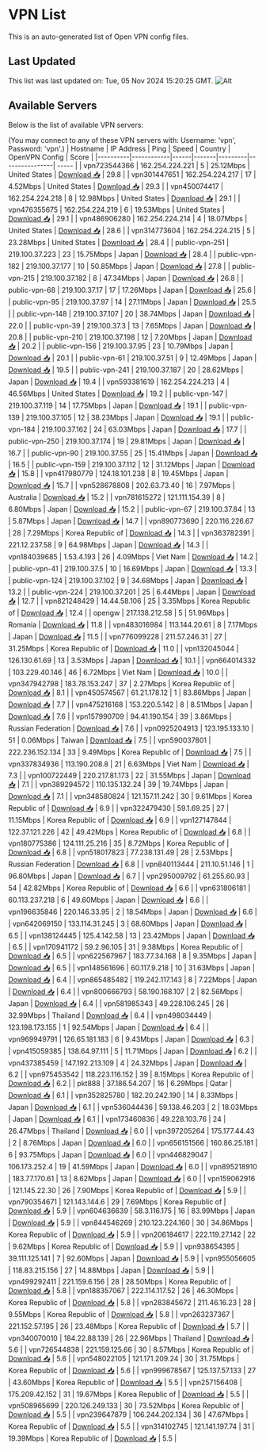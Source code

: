 # VPN List

This is an auto-generated list of Open VPN config files.

## Last Updated

This list was last updated on: Tue, 05 Nov 2024 15:20:25 GMT.
![Alt](https://repobeats.axiom.co/api/embed/186b98318ef1479477931607c1ad7d823f12451f.svg "Repobeats analytics image")

## Available Servers

Below is the list of available VPN servers:

(You may connect to any of these VPN servers with: Username: 'vpn', Password: 'vpn'.)
| Hostname | IP Address | Ping | Speed | Country | OpenVPN Config | Score |
|----------|------------|------|-------|---------|----------------| ----- |
| vpn723544366 | 162.254.224.221 | 5 | 25.12Mbps | United States | [Download 📥](./configs/server_0_US.ovpn) | 29.8 |
| vpn301447651 | 162.254.224.217 | 17 | 4.52Mbps | United States | [Download 📥](./configs/server_1_US.ovpn) | 29.3 |
| vpn450074417 | 162.254.224.218 | 8 | 12.98Mbps | United States | [Download 📥](./configs/server_2_US.ovpn) | 29.1 |
| vpn476355675 | 162.254.224.219 | 6 | 19.53Mbps | United States | [Download 📥](./configs/server_3_US.ovpn) | 29.1 |
| vpn486906280 | 162.254.224.214 | 4 | 18.07Mbps | United States | [Download 📥](./configs/server_4_US.ovpn) | 28.6 |
| vpn314773604 | 162.254.224.215 | 5 | 23.28Mbps | United States | [Download 📥](./configs/server_5_US.ovpn) | 28.4 |
| public-vpn-251 | 219.100.37.223 | 23 | 15.75Mbps | Japan | [Download 📥](./configs/server_6_JP.ovpn) | 28.4 |
| public-vpn-182 | 219.100.37.177 | 10 | 50.85Mbps | Japan | [Download 📥](./configs/server_7_JP.ovpn) | 27.8 |
| public-vpn-215 | 219.100.37.182 | 8 | 47.34Mbps | Japan | [Download 📥](./configs/server_8_JP.ovpn) | 26.8 |
| public-vpn-68 | 219.100.37.17 | 17 | 17.26Mbps | Japan | [Download 📥](./configs/server_9_JP.ovpn) | 25.6 |
| public-vpn-95 | 219.100.37.97 | 14 | 27.11Mbps | Japan | [Download 📥](./configs/server_10_JP.ovpn) | 25.5 |
| public-vpn-148 | 219.100.37.107 | 20 | 38.74Mbps | Japan | [Download 📥](./configs/server_11_JP.ovpn) | 22.0 |
| public-vpn-39 | 219.100.37.3 | 13 | 7.65Mbps | Japan | [Download 📥](./configs/server_12_JP.ovpn) | 20.8 |
| public-vpn-210 | 219.100.37.198 | 12 | 7.20Mbps | Japan | [Download 📥](./configs/server_13_JP.ovpn) | 20.2 |
| public-vpn-156 | 219.100.37.95 | 23 | 10.79Mbps | Japan | [Download 📥](./configs/server_14_JP.ovpn) | 20.1 |
| public-vpn-61 | 219.100.37.51 | 9 | 12.49Mbps | Japan | [Download 📥](./configs/server_15_JP.ovpn) | 19.5 |
| public-vpn-241 | 219.100.37.187 | 20 | 28.62Mbps | Japan | [Download 📥](./configs/server_16_JP.ovpn) | 19.4 |
| vpn593381619 | 162.254.224.213 | 4 | 46.56Mbps | United States | [Download 📥](./configs/server_17_US.ovpn) | 19.2 |
| public-vpn-147 | 219.100.37.119 | 14 | 17.75Mbps | Japan | [Download 📥](./configs/server_18_JP.ovpn) | 19.1 |
| public-vpn-139 | 219.100.37.105 | 12 | 38.23Mbps | Japan | [Download 📥](./configs/server_19_JP.ovpn) | 19.1 |
| public-vpn-184 | 219.100.37.162 | 24 | 63.03Mbps | Japan | [Download 📥](./configs/server_20_JP.ovpn) | 17.7 |
| public-vpn-250 | 219.100.37.174 | 19 | 29.81Mbps | Japan | [Download 📥](./configs/server_21_JP.ovpn) | 16.7 |
| public-vpn-90 | 219.100.37.55 | 25 | 15.41Mbps | Japan | [Download 📥](./configs/server_22_JP.ovpn) | 16.5 |
| public-vpn-159 | 219.100.37.112 | 12 | 31.12Mbps | Japan | [Download 📥](./configs/server_23_JP.ovpn) | 15.8 |
| vpn417980779 | 124.18.101.238 | 8 | 19.45Mbps | Japan | [Download 📥](./configs/server_24_JP.ovpn) | 15.7 |
| vpn528678808 | 202.63.73.40 | 16 | 7.97Mbps | Australia | [Download 📥](./configs/server_25_AU.ovpn) | 15.2 |
| vpn781615272 | 121.111.154.39 | 8 | 6.80Mbps | Japan | [Download 📥](./configs/server_26_JP.ovpn) | 15.2 |
| public-vpn-67 | 219.100.37.84 | 13 | 5.87Mbps | Japan | [Download 📥](./configs/server_27_JP.ovpn) | 14.7 |
| vpn890773690 | 220.116.226.67 | 28 | 7.29Mbps | Korea Republic of | [Download 📥](./configs/server_28_KR.ovpn) | 14.3 |
| vpn363782391 | 221.12.237.58 | 9 | 64.98Mbps | Japan | [Download 📥](./configs/server_29_JP.ovpn) | 14.3 |
| vpn184039685 | 1.53.4.193 | 26 | 4.09Mbps | Viet Nam | [Download 📥](./configs/server_30_VN.ovpn) | 14.2 |
| public-vpn-41 | 219.100.37.5 | 10 | 16.69Mbps | Japan | [Download 📥](./configs/server_31_JP.ovpn) | 13.3 |
| public-vpn-124 | 219.100.37.102 | 9 | 34.68Mbps | Japan | [Download 📥](./configs/server_32_JP.ovpn) | 13.2 |
| public-vpn-224 | 219.100.37.201 | 25 | 6.44Mbps | Japan | [Download 📥](./configs/server_33_JP.ovpn) | 12.7 |
| vpn821248429 | 14.44.58.106 | 25 | 3.35Mbps | Korea Republic of | [Download 📥](./configs/server_34_KR.ovpn) | 12.4 |
| opengw | 217.138.212.58 | 5 | 51.96Mbps | Romania | [Download 📥](./configs/server_35_RO.ovpn) | 11.8 |
| vpn483016984 | 113.144.20.61 | 8 | 7.17Mbps | Japan | [Download 📥](./configs/server_36_JP.ovpn) | 11.5 |
| vpn776099228 | 211.57.246.31 | 27 | 31.25Mbps | Korea Republic of | [Download 📥](./configs/server_37_KR.ovpn) | 11.0 |
| vpn132045044 | 126.130.61.69 | 13 | 3.53Mbps | Japan | [Download 📥](./configs/server_38_JP.ovpn) | 10.1 |
| vpn664014332 | 103.229.40.146 | 46 | 6.72Mbps | Viet Nam | [Download 📥](./configs/server_39_VN.ovpn) | 10.0 |
| vpn347942798 | 183.78.153.247 | 37 | 2.27Mbps | Korea Republic of | [Download 📥](./configs/server_40_KR.ovpn) | 8.1 |
| vpn450574567 | 61.21.178.12 | 1 | 83.86Mbps | Japan | [Download 📥](./configs/server_41_JP.ovpn) | 7.7 |
| vpn475216168 | 153.220.5.142 | 8 | 8.51Mbps | Japan | [Download 📥](./configs/server_42_JP.ovpn) | 7.6 |
| vpn157990709 | 94.41.190.154 | 39 | 3.86Mbps | Russian Federation | [Download 📥](./configs/server_43_RU.ovpn) | 7.6 |
| vpn0925204913 | 123.195.133.10 | 51 | 0.06Mbps | Taiwan | [Download 📥](./configs/server_44_TW.ovpn) | 7.5 |
| vpn590037801 | 222.236.152.134 | 33 | 9.49Mbps | Korea Republic of | [Download 📥](./configs/server_45_KR.ovpn) | 7.5 |
| vpn337834936 | 113.190.208.8 | 21 | 6.63Mbps | Viet Nam | [Download 📥](./configs/server_46_VN.ovpn) | 7.3 |
| vpn100722449 | 220.217.81.173 | 22 | 31.55Mbps | Japan | [Download 📥](./configs/server_47_JP.ovpn) | 7.1 |
| vpn389294572 | 110.135.132.24 | 39 | 19.74Mbps | Japan | [Download 📥](./configs/server_48_JP.ovpn) | 7.1 |
| vpn348580824 | 121.157.11.242 | 30 | 9.61Mbps | Korea Republic of | [Download 📥](./configs/server_49_KR.ovpn) | 6.9 |
| vpn322479430 | 59.1.69.25 | 27 | 11.15Mbps | Korea Republic of | [Download 📥](./configs/server_50_KR.ovpn) | 6.9 |
| vpn127147844 | 122.37.121.226 | 42 | 49.42Mbps | Korea Republic of | [Download 📥](./configs/server_51_KR.ovpn) | 6.8 |
| vpn180775386 | 124.111.25.216 | 35 | 8.72Mbps | Korea Republic of | [Download 📥](./configs/server_52_KR.ovpn) | 6.8 |
| vpn518017823 | 77.238.131.49 | 28 | 2.53Mbps | Russian Federation | [Download 📥](./configs/server_53_RU.ovpn) | 6.8 |
| vpn840113444 | 211.10.51.146 | 1 | 96.80Mbps | Japan | [Download 📥](./configs/server_54_JP.ovpn) | 6.7 |
| vpn295009792 | 61.255.60.93 | 54 | 42.82Mbps | Korea Republic of | [Download 📥](./configs/server_55_KR.ovpn) | 6.6 |
| vpn631806181 | 60.113.237.218 | 6 | 49.60Mbps | Japan | [Download 📥](./configs/server_56_JP.ovpn) | 6.6 |
| vpn196635846 | 220.146.33.95 | 2 | 18.54Mbps | Japan | [Download 📥](./configs/server_57_JP.ovpn) | 6.6 |
| vpn642069150 | 133.114.31.245 | 3 | 68.60Mbps | Japan | [Download 📥](./configs/server_58_JP.ovpn) | 6.5 |
| vpn138124445 | 125.4.142.58 | 13 | 23.42Mbps | Japan | [Download 📥](./configs/server_59_JP.ovpn) | 6.5 |
| vpn170941172 | 59.2.96.105 | 31 | 9.38Mbps | Korea Republic of | [Download 📥](./configs/server_60_KR.ovpn) | 6.5 |
| vpn622567967 | 183.77.34.168 | 8 | 9.35Mbps | Japan | [Download 📥](./configs/server_61_JP.ovpn) | 6.5 |
| vpn148561696 | 60.117.9.218 | 10 | 31.63Mbps | Japan | [Download 📥](./configs/server_62_JP.ovpn) | 6.4 |
| vpn865485482 | 119.242.117.143 | 8 | 7.22Mbps | Japan | [Download 📥](./configs/server_63_JP.ovpn) | 6.4 |
| vpn800666793 | 58.190.168.107 | 2 | 82.56Mbps | Japan | [Download 📥](./configs/server_64_JP.ovpn) | 6.4 |
| vpn581985343 | 49.228.106.245 | 26 | 32.99Mbps | Thailand | [Download 📥](./configs/server_65_TH.ovpn) | 6.4 |
| vpn498034449 | 123.198.173.155 | 1 | 92.54Mbps | Japan | [Download 📥](./configs/server_66_JP.ovpn) | 6.4 |
| vpn969949791 | 126.65.181.183 | 6 | 9.43Mbps | Japan | [Download 📥](./configs/server_67_JP.ovpn) | 6.3 |
| vpn415059385 | 138.64.97.111 | 5 | 11.71Mbps | Japan | [Download 📥](./configs/server_68_JP.ovpn) | 6.2 |
| vpn437385459 | 147.192.213.109 | 4 | 24.32Mbps | Japan | [Download 📥](./configs/server_69_JP.ovpn) | 6.2 |
| vpn975453542 | 118.223.116.152 | 39 | 8.15Mbps | Korea Republic of | [Download 📥](./configs/server_70_KR.ovpn) | 6.2 |
| pkt888 | 37.186.54.207 | 16 | 6.29Mbps | Qatar | [Download 📥](./configs/server_71_QA.ovpn) | 6.1 |
| vpn352825780 | 182.20.242.190 | 14 | 8.33Mbps | Japan | [Download 📥](./configs/server_72_JP.ovpn) | 6.1 |
| vpn536044436 | 59.138.46.203 | 2 | 18.03Mbps | Japan | [Download 📥](./configs/server_73_JP.ovpn) | 6.1 |
| vpn173460836 | 49.228.103.76 | 24 | 26.47Mbps | Thailand | [Download 📥](./configs/server_74_TH.ovpn) | 6.0 |
| vpn397205264 | 175.177.44.43 | 2 | 8.76Mbps | Japan | [Download 📥](./configs/server_75_JP.ovpn) | 6.0 |
| vpn656151566 | 160.86.25.181 | 6 | 93.75Mbps | Japan | [Download 📥](./configs/server_76_JP.ovpn) | 6.0 |
| vpn446829047 | 106.173.252.4 | 19 | 41.59Mbps | Japan | [Download 📥](./configs/server_77_JP.ovpn) | 6.0 |
| vpn895218910 | 183.77.170.61 | 13 | 8.62Mbps | Japan | [Download 📥](./configs/server_78_JP.ovpn) | 6.0 |
| vpn159062916 | 121.145.22.30 | 26 | 7.90Mbps | Korea Republic of | [Download 📥](./configs/server_79_KR.ovpn) | 5.9 |
| vpn790354671 | 121.143.144.6 | 29 | 7.69Mbps | Korea Republic of | [Download 📥](./configs/server_80_KR.ovpn) | 5.9 |
| vpn604636639 | 58.3.116.175 | 16 | 83.99Mbps | Japan | [Download 📥](./configs/server_81_JP.ovpn) | 5.9 |
| vpn844546269 | 210.123.224.160 | 30 | 34.86Mbps | Korea Republic of | [Download 📥](./configs/server_82_KR.ovpn) | 5.9 |
| vpn206184617 | 222.119.27.142 | 22 | 9.62Mbps | Korea Republic of | [Download 📥](./configs/server_83_KR.ovpn) | 5.9 |
| vpn938654395 | 39.111.125.141 | 7 | 92.60Mbps | Japan | [Download 📥](./configs/server_84_JP.ovpn) | 5.9 |
| vpn955056605 | 118.83.215.156 | 27 | 14.88Mbps | Japan | [Download 📥](./configs/server_85_JP.ovpn) | 5.9 |
| vpn499292411 | 221.159.6.156 | 28 | 28.50Mbps | Korea Republic of | [Download 📥](./configs/server_86_KR.ovpn) | 5.8 |
| vpn188357067 | 222.114.117.52 | 26 | 46.30Mbps | Korea Republic of | [Download 📥](./configs/server_87_KR.ovpn) | 5.8 |
| vpn283845672 | 211.46.16.23 | 28 | 9.55Mbps | Korea Republic of | [Download 📥](./configs/server_88_KR.ovpn) | 5.8 |
| vpn263237367 | 221.152.57.195 | 26 | 23.48Mbps | Korea Republic of | [Download 📥](./configs/server_89_KR.ovpn) | 5.7 |
| vpn340070010 | 184.22.88.139 | 26 | 22.96Mbps | Thailand | [Download 📥](./configs/server_90_TH.ovpn) | 5.6 |
| vpn726544838 | 221.159.125.66 | 30 | 8.57Mbps | Korea Republic of | [Download 📥](./configs/server_91_KR.ovpn) | 5.6 |
| vpn548022105 | 121.171.209.24 | 30 | 31.75Mbps | Korea Republic of | [Download 📥](./configs/server_92_KR.ovpn) | 5.6 |
| vpn999678567 | 125.137.57.133 | 27 | 43.60Mbps | Korea Republic of | [Download 📥](./configs/server_93_KR.ovpn) | 5.5 |
| vpn257156408 | 175.209.42.152 | 31 | 19.67Mbps | Korea Republic of | [Download 📥](./configs/server_94_KR.ovpn) | 5.5 |
| vpn508965699 | 220.126.249.133 | 30 | 73.52Mbps | Korea Republic of | [Download 📥](./configs/server_95_KR.ovpn) | 5.5 |
| vpn239647879 | 106.244.202.134 | 36 | 47.67Mbps | Korea Republic of | [Download 📥](./configs/server_96_KR.ovpn) | 5.5 |
| vpn314102745 | 121.141.197.74 | 31 | 19.39Mbps | Korea Republic of | [Download 📥](./configs/server_97_KR.ovpn) | 5.5 |
